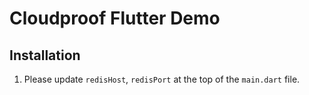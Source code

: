 # Cloudproof Flutter Demo

## Installation

1. Please update `redisHost`, `redisPort` at the top of the `main.dart` file.